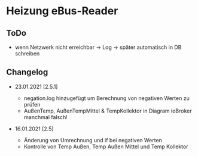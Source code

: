 # Heizung eBus-Reader

## ToDo
* wenn Netzwerk nicht erreichbar -> Log -> später automatisch in DB schreiben

## Changelog
* 23.01.2021 [2.5.1]
  * negation.log hinzugefügt um Berechnung von negativen Werten zu prüfen
  * AußenTemp, AußenTempMittel & TempKollektor in Diagram ioBroker manchmal falsch!

* 16.01.2021 [2.5]
  * Änderung von Umrechnung und if bei negativen Werten
  * Kontrolle von Temp Außen, Temp Außen Mittel und Temp Kollektor
